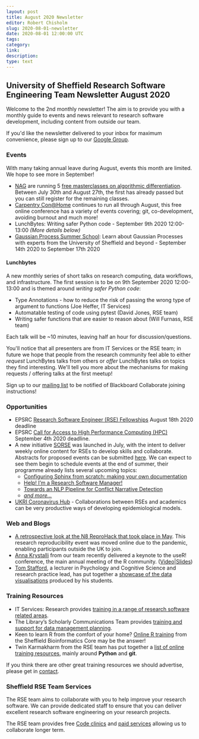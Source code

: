 ```yaml
---
layout: post
title: August 2020 Newsletter
editor: Robert Chisholm
slug: 2020-08-01-newsletter
date: 2020-08-01 12:00:00 UTC
tags: 
category:
link:
description:
type: text
---
```


## University of Sheffield Research Software Engineering Team Newsletter August 2020

Welcome to the 2nd monthly newsletter! The aim is to provide you with a monthly guide to events and news relevant to research software development, including content from outside our team.

If you'd like the newsletter delivered to your inbox for maximum convenience, please sign up to our [Google Group](https://groups.google.com/a/sheffield.ac.uk/forum/#!forum/rse-group).

### Events

With many taking annual leave during August, events this month are limited. We hope to see more in September!

* [NAG](https://www.nag.com/) are running 5 [free masterclasses on algorithmic differentiation](https://register.gotowebinar.com/register/4596799038835429135). Between July 30th and August 27th, the first has already passed but you can still register for the remaining classes.
* [Carpentry Con@Home](https://2020.carpentrycon.org/schedule) continues to run all through August, this free online conference has a variety of events covering; git, co-development, avoiding burnout and much more!
* LunchBytes: Writing safer Python code -  September 9th 2020 12:00-13:00 *(More details below)*
* [Gaussian Process Summer School](http://gpss.cc/gpss20/): Learn about Gaussian Processes with experts from the University of Sheffield and beyond - September 14th 2020 to September 17th 2020

#### Lunchbytes

A new monthly series of short talks on research computing, data workflows, and infrastructure.  The first session is to be on 9th September 2020 12:00-13:00 and is themed around *writing safer Python code*:

 - Type Annotations - how to reduce the risk of passing the wrong type of argument to functions (Joe Heffer, IT Services)
 - Automatable testing of code using pytest (David Jones, RSE team)
 - Writing safer functions that are easier to reason about (Will Furnass, RSE team)

Each talk will be ~10 minutes, leaving half an hour for discussion/questions.

You'll notice that all presenters are from IT Services or the RSE team; in future we hope that people from the research community feel able to either *request* LunchBytes talks from others or *offer* LunchBytes talks on topics they find interesting.  We'll tell you more about the mechanisms for making requests / offering talks at the first meetup!

Sign up to our [mailing list](https://groups.google.com/a/sheffield.ac.uk/forum/#!forum/rse-group) to be notified of Blackboard Collaborate joining instructions!

### Opportunities

* EPSRC [Research Software Engineer (RSE) Fellowships](https://epsrc.ukri.org/funding/calls/pre-announcement-for-research-software-engineer-rse-fellowships/) August 18th 2020 deadline
* EPSRC [Call for Access to High Performance Computing (HPC)](https://epsrc.ukri.org/funding/calls/access-to-high-performance-computing/) September 4th 2020 deadline.
* A new initiative [SORSE](https://sorse.github.io/) was launched in July, with the intent to deliver weekly online content for RSEs to develop skills and collaborate. Abstracts for proposed events can be submitted [here](https://sorse.github.io/programme/call-for-contributions/). We can expect to see them begin to schedule events at the end of summer, their programme already lists several upcoming topics:
    * [Configuring Sphinx from scratch: making your own documentation](https://sorse.github.io/programme/software-demos/event-011/)
    * [Help! I’m a Research Software Manager!](https://sorse.github.io/programme/talks/event-005/)
    * [Towards an NLP Pipeline for Conflict Narrative Detection](https://sorse.github.io/programme/talks/event-006/)
    * [*and more...*](https://sorse.github.io/programme/)
* [UKRI Coronavirus Hub](https://www.ukri.org/research/coronavirus/) - Collaborations between RSEs and academics can be very productive ways of developing epidemiological models.

### Web and Blogs

* [A retrospective look at the N8 ReproHack that took place in May](https://n8cir.org.uk/events/event-resource/reprohack/). This research reproducibility event was moved online due to the pandemic, enabling participants outside the UK to join.
* [Anna Krystalli](https://twitter.com/annakrystalli) from our team recently delivered a keynote to the useR! conference, the main annual meeting of the R community. ([Video](https://www.youtube.com/watch?v=KHMW8fV2NXo)|[Slides](https://annakrystalli.me/talks/user2020.html))
* [Tom Stafford](https://twitter.com/tomstafford/status/1285844465727438850), a lecturer in Psychology and Cognitive Science and research practice lead, has put together a [showcase of the data visualisations](https://tomstafford.github.io/psy6422/class-of-2020.html) produced by his students.

### Training Resources

* IT Services: Research provides [training in a range of research software related areas](https://www.sheffield.ac.uk/it-services/research/training).
* The Library’s Scholarly Communications Team provides [training and support for data management planning](https://www.sheffield.ac.uk/library/rdm/training).
* Keen to learn R from the comfort of your home? [Online R training](https://sbc.shef.ac.uk/training/r-introduction-online/) from the Sheffield Bioinformatics Core may be the answer!
* Twin Karmakharm from the RSE team has put together a [list of online training resources](https://rse.shef.ac.uk/training/programming), mainly around **Python** and **git**.

If you think there are other great training resources we should advertise, please get in [contact](rse-team-group@sheffield.ac.uk).

### Sheffield RSE Team Services

The RSE team aims to collaborate with you to help improve your research software. We can provide dedicated staff to ensure that you can deliver excellent research software engineering on your research projects.

The RSE team provides free [Code clinics](https://rse.shef.ac.uk/support/code-clinic/) and [paid services](https://rse.shef.ac.uk/service/) allowing us to collaborate longer term.
